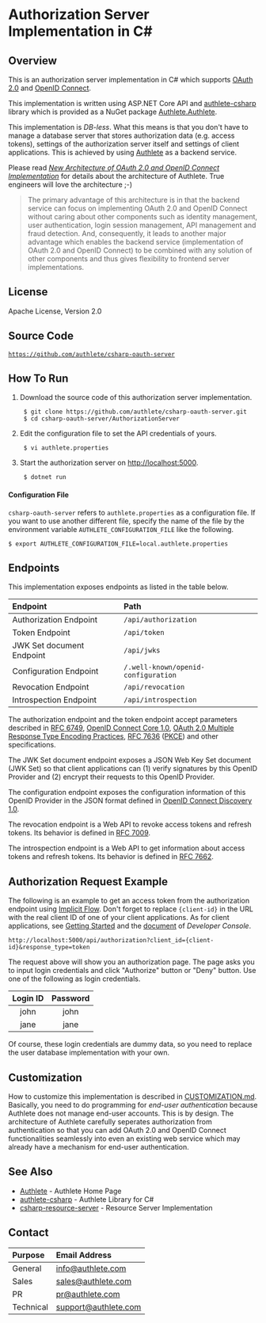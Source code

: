Authorization Server Implementation in C#
=========================================

Overview
--------

This is an authorization server implementation in C# which supports
[OAuth 2.0][1] and [OpenID Connect][2].

This implementation is written using ASP.NET Core API and
[authlete-csharp][3] library which is provided as a NuGet package
[Authlete.Authlete][4].

This implementation is _DB-less_. What this means is that you don't
have to manage a database server that stores authorization data (e.g.
access tokens), settings of the authorization server itself and
settings of client applications. This is achieved by using
[Authlete][5] as a backend service.

Please read
*[New Architecture of OAuth 2.0 and OpenID Connect Implementation][6]*
for details about the architecture of Authlete.
True engineers will love the architecture ;-)

> The primary advantage of this architecture is in that the
> backend service can focus on implementing OAuth 2.0 and OpenID
> Connect without caring about other components such as identity
> management, user authentication, login session management, API
> management and fraud detection. And, consequently, it leads to
> another major advantage which enables the backend service
> (implementation of OAuth 2.0 and OpenID Connect) to be combined
> with any solution of other components and thus gives flexibility
> to frontend server implementations.


License
-------

  Apache License, Version 2.0


Source Code
-----------

  <code>https://github.com/authlete/csharp-oauth-server</code>


How To Run
----------

1. Download the source code of this authorization server implementation.

        $ git clone https://github.com/authlete/csharp-oauth-server.git
        $ cd csharp-oauth-server/AuthorizationServer

2. Edit the configuration file to set the API credentials of yours.

        $ vi authlete.properties

3. Start the authorization server on [http://localhost:5000][18].

        $ dotnet run


#### Configuration File

`csharp-oauth-server` refers to `authlete.properties` as a configuration
file. If you want to use another different file, specify the name of the
file by the environment variable `AUTHLETE_CONFIGURATION_FILE` like the
following.

    $ export AUTHLETE_CONFIGURATION_FILE=local.authlete.properties


Endpoints
---------

This implementation exposes endpoints as listed in the table below.

| Endpoint                  | Path                                |
|:--------------------------|:------------------------------------|
| Authorization Endpoint    | `/api/authorization`                |
| Token Endpoint            | `/api/token`                        |
| JWK Set document Endpoint | `/api/jwks`                         |
| Configuration Endpoint    | `/.well-known/openid-configuration` |
| Revocation Endpoint       | `/api/revocation`                   |
| Introspection Endpoint    | `/api/introspection`                |

The authorization endpoint and the token endpoint accept parameters
described in [RFC 6749][1], [OpenID Connect Core 1.0][7],
[OAuth 2.0 Multiple Response Type Encoding Practices][8],
[RFC 7636][9] ([PKCE][10]) and other specifications.

The JWK Set document endpoint exposes a JSON Web Key Set document
(JWK Set) so that client applications can (1) verify signatures by
this OpenID Provider and (2) encrypt their requests to this OpenID
Provider.

The configuration endpoint exposes the configuration information of
this OpenID Provider in the JSON format defined in
[OpenID Connect Discovery 1.0][11].

The revocation endpoint is a Web API to revoke access tokens and
refresh tokens. Its behavior is defined in [RFC 7009][12].

The introspection endpoint is a Web API to get information about access
tokens and refresh tokens. Its behavior is defined in [RFC 7662][13].


Authorization Request Example
-----------------------------

The following is an example to get an access token from the authorization
endpoint using [Implicit Flow][14]. Don't forget to replace `{client-id}`
in the URL with the real client ID of one of your client applications.
As for client applications, see [Getting Started][15] and the
[document][16] of _Developer Console_.

    http://localhost:5000/api/authorization?client_id={client-id}&response_type=token

The request above will show you an authorization page. The page asks
you to input login credentials and click "Authorize" button or "Deny"
button. Use one of the following as login credentials.

| Login ID | Password |
|:--------:|:--------:|
|   john   |   john   |
|   jane   |   jane   |

Of course, these login credentials are dummy data, so you need to replace
the user database implementation with your own.


Customization
-------------

How to customize this implementation is described in [CUSTOMIZATION.md][17].
Basically, you need to do programming for _end-user authentication_ because
Authlete does not manage end-user accounts. This is by design. The
architecture of Authlete carefully seperates authorization from authentication
so that you can add OAuth 2.0 and OpenID Connect functionalities seamlessly
into even an existing web service which may already have a mechanism for
end-user authentication.


See Also
--------

- [Authlete][5] - Authlete Home Page
- [authlete-csharp][3] - Authlete Library for C#
- [csharp-resource-server][20] - Resource Server Implementation


Contact
-------

| Purpose   | Email Address        |
|:----------|:---------------------|
| General   | info@authlete.com    |
| Sales     | sales@authlete.com   |
| PR        | pr@authlete.com      |
| Technical | support@authlete.com |


[1]: https://tools.ietf.org/html/rfc6749
[2]: https://openid.net/connect/
[3]: https://github.com/authlete/authlete-csharp
[4]: https://www.nuget.org/packages/Authlete.Authlete
[5]: https://www.authlete.com/
[6]: https://medium.com/@darutk/new-architecture-of-oauth-2-0-and-openid-connect-implementation-18f408f9338d
[7]: https://openid.net/specs/openid-connect-core-1_0.html
[8]: https://openid.net/specs/oauth-v2-multiple-response-types-1_0.html
[9]: https://tools.ietf.org/html/rfc7636
[10]: https://www.authlete.com/documents/article/pkce
[11]: https://openid.net/specs/openid-connect-discovery-1_0.html
[12]: https://tools.ietf.org/html/rfc7009
[13]: https://tools.ietf.org/html/rfc7662
[14]: https://tools.ietf.org/html/rfc6749#section-4.2
[15]: https://www.authlete.com/documents/getting_started
[16]: https://www.authlete.com/documents/cd_console
[17]: CUSTOMIZATION.md
[18]: http://localhost:5000/
[20]: https://github.com/authlete/csharp-resource-server

